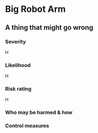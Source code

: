# Big Robot Arm

<!-- Each thing below becomes a row in the table - copy it for each risk that's been identified.
     Please delete all the comments from the final document -->

## A thing that might go wrong

### Severity

<!-- How bad it is if the thing happens. H, M, or L. -->
H

### Likelihood

<!-- How likely something is, *after* the control measures listed below. H, M, or L. -->
H

### Risk rating

<!-- If both likelihood and severity are H, this is H
     If one of likelihood and severity is L, and the other is L or M, this is L
     Otherwise, this is M -->
H

### Who may be harmed & how

<!-- Usually some combination of:
       User
       Bystander
       Users of the room
       The space
       Following user -->

### Control measures

<!-- Anything that's in here should also be in the syllabus somewhere, to ensure it's actually practised. -->
